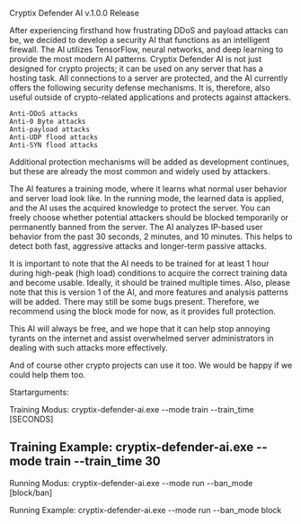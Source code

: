 Cryptix Defender AI v.1.0.0 Release

After experiencing firsthand how frustrating DDoS and payload attacks can be, we decided to develop a security AI that functions as an intelligent firewall. The AI utilizes TensorFlow, neural networks, and deep learning to provide the most modern AI patterns. Cryptix Defender AI is not just designed for crypto projects; it can be used on any server that has a hosting task. All connections to a server are protected, and the AI currently offers the following security defense mechanisms. It is, therefore, also useful outside of crypto-related applications and protects against attackers.

    Anti-DDoS attacks
    Anti-0 Byte attacks
    Anti-payload attacks
    Anti-UDP flood attacks
    Anti-SYN flood attacks

Additional protection mechanisms will be added as development continues, but these are already the most common and widely used by attackers.

The AI features a training mode, where it learns what normal user behavior and server load look like. In the running mode, the learned data is applied, and the AI uses the acquired knowledge to protect the server. You can freely choose whether potential attackers should be blocked temporarily or permanently banned from the server. The AI analyzes IP-based user behavior from the past 30 seconds, 2 minutes, and 10 minutes. This helps to detect both fast, aggressive attacks and longer-term passive attacks.

It is important to note that the AI needs to be trained for at least 1 hour during high-peak (high load) conditions to acquire the correct training data and become usable. Ideally, it should be trained multiple times. Also, please note that this is version 1 of the AI, and more features and analysis patterns will be added. There may still be some bugs present. Therefore, we recommend using the block mode for now, as it provides full protection.

This AI will always be free, and we hope that it can help stop annoying tyrants on the internet and assist overwhelmed server administrators in dealing with such attacks more effectively.

And of course other crypto projects can use it too. We would be happy if we could help them too.

Startarguments:

Training Modus:
cryptix-defender-ai.exe --mode train --train_time [SECONDS]

Training Example:
cryptix-defender-ai.exe --mode train --train_time 30
---

Running Modus:
cryptix-defender-ai.exe --mode run --ban_mode [block/ban]

Running Example:
cryptix-defender-ai.exe --mode run --ban_mode block
